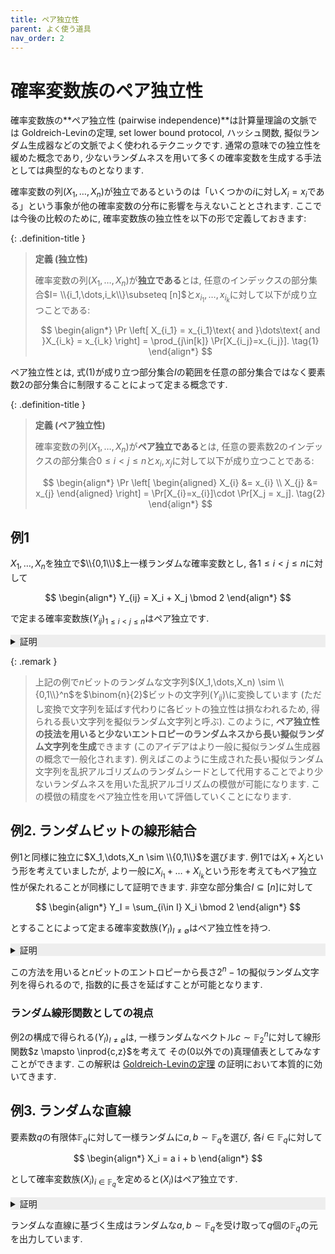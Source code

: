 ```yaml
---
title: ペア独立性
parent: よく使う道具
nav_order: 2
---
```

# 確率変数族のペア独立性

確率変数族の**ペア独立性 (pairwise independence)**は計算量理論の文脈では
Goldreich-Levinの定理, set lower bound protocol, ハッシュ関数, 擬似ランダム生成器などの文脈でよく使われるテクニックです.
通常の意味での独立性を緩めた概念であり, 少ないランダムネスを用いて多くの確率変数を生成する手法としては典型的なものとなります.

確率変数の列$(X_1,\dots,X_n)$が独立であるというのは「いくつかの$i$に対し$X_i=x_i$である」という事象が他の確率変数の分布に影響を与えないこととされます.
ここでは今後の比較のために, 確率変数族の独立性を以下の形で定義しておきます:

{: .definition-title }
> **定義 (独立性)**
>
> 確率変数の列$(X_1,\dots,X_n$)が**独立である**とは, 任意のインデックスの部分集合$I= \\{i_1,\dots,i_k\\}\subseteq [n]$と$x_{i_1},\dots,x_{i_k}$に対して以下が成り立つことである:
> 
>$$
  \begin{align*}
    \Pr \left[ X_{i_1} = x_{i_1}\text{ and }\dots\text{ and }X_{i_k} = x_{i_k} \right] = \prod_{j\in[k]} \Pr[X_{i_j}=x_{i_j}]. \tag{1}
  \end{align*}
>$$

ペア独立性とは, 式(1)が成り立つ部分集合$I$の範囲を任意の部分集合ではなく要素数$2$の部分集合に制限することによって定まる概念です.

{: .definition-title }
> **定義 (ペア独立性)**
>
> 確率変数の列$(X_1,\dots,X_n$)が**ペア独立である**とは, 任意の要素数$2$のインデックスの部分集合$0\le i < j \le n$と$x_i,x_j$に対して以下が成り立つことである:
> 
>$$
  \begin{align*}
    \Pr \left[ 
      \begin{aligned}
      X_{i} &= x_{i} \\
      X_{j} &= x_{j}
      \end{aligned}
      \right] = \Pr[X_{i}=x_{i}]\cdot \Pr[X_j = x_j]. \tag{2}
  \end{align*}
>$$

## 例1

$X_1,\dots,X_n$を独立で$\\{0,1\\}$上一様ランダムな確率変数とし, 各$1\le i < j \le n$に対して

$$
  \begin{align*}
    Y_{ij} = X_i + X_j \bmod 2
  \end{align*}
$$

で定まる確率変数族$(Y_{ij})_{1\le i<j\le n}$はペア独立です.

<details markdown="1" style="background-color: #eee;">

<summary style="display: list-item">証明</summary>
  
  簡単のため$n=3$で考えます (一般の$n$についても同様).
  任意の$y_{12},y_{23}\in \\{0,1\\}$に対して

  $$
    \begin{align*}
      \Pr\left[
        \begin{aligned}
        Y_{12}&=y_{12} \\
        Y_{23}&=y_{23} \end{aligned}
        \right]
        &= \Pr\left[
          \begin{aligned}
            X_1+X_2&=y_{12} \pmod 2 \\
            X_2+X_3&=y_{23} \pmod 2
          \end{aligned}
          \right] \\
        &= \Pr\left[
          \begin{aligned}
            X_1 &= y_{12} + X_2 \pmod 2 \\
            X_3 &= y_{23} + X_2 \pmod 2
          \end{aligned}
          \right] \\
        &= \frac{1}{4} \\
        &= \Pr[Y_{12}=y_{12}]\cdot \Pr[Y_{23}=y_{23}]
    \end{align*}
  $$

  を得ます. 三つ目の等式では$X_1,X_2,X_3$の独立性を用いています.
  

</details>

{: .remark }
> 上記の例で$n$ビットのランダムな文字列$(X_1,\dots,X_n) \sim \\{0,1\\}^n$を$\binom{n}{2}$ビットの文字列$(Y_{ij})$\に変換しています (ただし変換で文字列を延ばす代わりに各ビットの独立性は損なわれるため, 得られる長い文字列を擬似ランダム文字列と呼ぶ).
> このように, **ペア独立性の技法を用いると少ないエントロピーのランダムネスから長い擬似ランダム文字列を生成**できます (このアイデアはより一般に擬似ランダム生成器の概念で一般化されます). 例えばこのように生成された長い擬似ランダム文字列を乱択アルゴリズムのランダムシードとして代用することでより少ないランダムネスを用いた乱択アルゴリズムの模倣が可能になります. この模倣の精度をペア独立性を用いて評価していくことになります.

## 例2. ランダムビットの線形結合

例1と同様に独立に$X_1,\dots,X_n \sim \\{0,1\\}$を選びます.
例1では$X_i + X_j$という形を考えていましたが, より一般に$X_{i_1}+\dots + X_{i_k}$という形を考えてもペア独立性が保たれることが同様にして証明できます.
非空な部分集合$I \subseteq [n]$に対して

$$
  \begin{align*}
    Y_I = \sum_{i\in I} X_i \bmod 2
  \end{align*}
$$

とすることによって定まる確率変数族$(Y_I)_{I\ne \emptyset}$はペア独立性を持つ. 

<details markdown="1" style="background-color: #eee;">

<summary style="display: list-item">証明</summary>
  
  任意の非空な$I \subseteq[n]$に対して, $X_1,\dots,X_n\sim \\{0,1\\}$が独立一様ランダムなので, $Y_I$の周辺分布も$\\{0,1\\}$上で一様となります.
  また, 相異なる二つの非空な部分集合$I,J\subseteq[n]$および$a,b \in \\{0,1\\}$に対して

  $$
    \begin{align*}
      \Pr \left[ \begin{aligned}
        Y_I &= a \\
        Y_J &= b
                  \end{aligned}
       \right]
       &=
       \Pr \left[ \begin{aligned}
        Y_{I\setminus J} + Y_{I\cap J} &= a \\
        Y_{J\setminus I} + Y_{I\cap J} &= b
                  \end{aligned}
       \right] \\
      &=
      \Pr \left[ \begin{aligned}
        Y_{I\setminus J} &= a - Y_{I\cap J} \\
        Y_{J\setminus I} &= b - Y_{I\cap J}
                  \end{aligned}
       \right] \\
       &= \frac{1}{4}
    \end{align*}
  $$

<details markdown="1" style="background-color: #eee;">
<summary style="display: list-item">証明</summary>
  
</details>


  より, 確かにペア独立性を満たします.
  ここで最後の等式では, $X_i$たちの独立性より, $Y_{I\setminus J}$と$Y_{J\setminus I}$が独立であることを用いています ($I\ne J$より$I\setminus J$と$J\setminus I$はどちらも非空であることに注意). $\square$

</details>

この方法を用いると$n$ビットのエントロピーから長さ$2^n-1$の擬似ランダム文字列を得られるので, 指数的に長さを延ばすことが可能となります.

### ランダム線形関数としての視点

  例2の構成で得られる$(Y_I)_{I\ne \emptyset}$は, 一様ランダムなベクトル$c \sim \mathbb{F}_2^n$に対して線形関数$z \mapsto \inprod{c,z}$を考えて
  その($0$以外での)真理値表としてみなすことができます. 
  この解釈は [Goldreich-Levinの定理]({{site.baseurl}}/docs/average_case_complexity/Goldreich-Levin)
  の証明において本質的に効いてきます.

## 例3. ランダムな直線

要素数$q$の有限体$\mathbb{F}_q$に対して一様ランダムに$a,b\sim \mathbb{F}_q$を選び, 各$i\in \mathbb{F}_q$に対して

$$
  \begin{align*}
    X_i = a i + b
  \end{align*}
$$

として確率変数族$(X_i)_{i\in \mathbb{F}_q}$を定めると$(X_i)$はペア独立です.

<details markdown="1" style="background-color: #eee;">
<summary style="display: list-item">証明</summary>

  任意の相異なる$\mathbb{F}_q$の元$i,j$および$c,d \in \mathbb{F}_q$に対して
  
  $$
    \begin{align*}
      \Pr \left[
          \begin{aligned}
            X_i &= c \\
            X_j &= d
          \end{aligned}
        \right] &=
      \Pr_{a,b\sim \mathbb{F}_q} \left[
          \begin{aligned}
            ai+b &= c \\
            aj+b &= d
          \end{aligned}
        \right] \\
      &=
      \Pr_{a,b\sim \mathbb{F}_q} \left[
          \begin{bmatrix}
            i & 1 \\
            j & 1
          \end{bmatrix}
          \begin{bmatrix}
            a \\
            b
          \end{bmatrix}
          =
          \begin{bmatrix}
            c \\
            d
          \end{bmatrix}
      \right]      
    \end{align*}
  $$

  ここで, $i\ne j$より行列

$$
  \begin{align*}
     \begin{bmatrix}
            i & 1 \\
            j & 1
          \end{bmatrix}
  \end{align*}
$$

  は逆行列を持つ (Vandermonde行列の特殊ケース) ので, 最後の等式の確率の中身は$a=\ast,b=\ast$の形で書けます. $a,b$は一様ランダムなので, この確率は$1/q^2$です.
  一方で, ランダムな$a,b\sim \mathbb{F}_q$と固定した$i\in \mathbb{F}_q$に対し$X_i=ai+b$の周辺分布は$\mathbb{F}_q$上一様なので, 確かに$(X_i)$はペア独立です.  

</details>

ランダムな直線に基づく生成はランダムな$a,b\sim \mathbb{F}_q$を受け取って$q$個の$\mathbb{F}_q$の元を出力しています.

